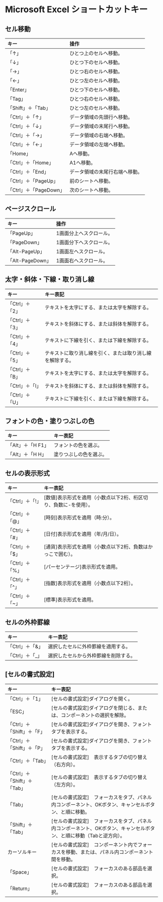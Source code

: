 # Microsoft Excel ショートカットキー

## セル移動

|キー|操作|
|:---|:---|
|「↑」|ひとつ上のセルへ移動。|
|「↓」|ひとつ下のセルへ移動。|
|「→」|ひとつ右のセルへ移動。|
|「←」|ひとつ左のセルへ移動。|
|「Enter」|ひとつ下のセルへ移動。|
|「Tag」|ひとつ右のセルへ移動。|
|「Shift」＋「Tab」|ひとつ左のセルへ移動。|
|「Ctrl」＋「↑」|データ領域の先頭行へ移動。|
|「Ctrl」＋「↓」|データ領域の末尾行へ移動。|
|「Ctrl」＋「→」|データ領域の右端へ移動。|
|「Ctrl」＋「←」|データ領域の左端へ移動。|
|「Home」|Aへ移動。|
|「Ctrl」＋「Home」|A1へ移動。|
|「Ctrl」＋「End」|データ領域の末尾行右端へ移動。|
|「Ctrl」＋「PageUp」|前のシートへ移動。|
|「Ctrl」＋「PageDown」|次のシートへ移動。|

## ページスクロール

|キー|操作|
|:---|:---|
|「PageUp」|1画面分上へスクロール。|
|「PageDown」|1画面分下へスクロール。|
|「Alt-PageUp」|1画面左へスクロール。|
|「Alt-PageDown」|1画面右へスクロール。|

## 太字・斜体・下線・取り消し線

|キー|キー表記|
|:---|:---|
|「Ctrl」＋「2」|テキストを太字にする、または太字を解除する。|
|「Ctrl」＋「3」|テキストを斜体にする、または斜体を解除する。|
|「Ctrl」＋「4」|テキストに下線を引く、または下線を解除する。|
|「Ctrl」＋「5」|テキストに取り消し線を引く、または取り消し線を解除する。|
|「Ctrl」＋「B」|テキストを太字にする、または太字を解除する。|
|「Ctrl」＋「I」|テキストを斜体にする、または斜体を解除する。|
|「Ctrl」＋「U」|テキストに下線を引く、または下線を解除する。|

## フォントの色・塗りつぶしの色

|キー|キー表記|
|:---|:---|
|「Alt」＋「H F1」|フォントの色を選ぶ。|
|「Alt」＋「H H」|塗りつぶしの色を選ぶ。|

## セルの表示形式

|キー|キー表記|
|:---|:---|
|「Ctrl」＋「!」|[数値]表示形式を適用（小数点以下2桁、桁区切り、負数に-を使用）。|
|「Ctrl」＋「@」|[時刻]表示形式を適用（時:分）。|
|「Ctrl」＋「#」|[日付]表示形式を適用（年/月/日）。|
|「Ctrl」＋「$」|[通貨]表示形式を適用（小数点以下2桁、負数はかっこで囲む）。|
|「Ctrl」＋「%」|[パーセンテージ]表示形式を適用。|
|「Ctrl」＋「^」|[指数]表示形式を適用（小数点以下2桁）。|
|「Ctrl」＋「~」|[標準]表示形式を適用。|

## セルの外枠罫線

|キー|キー表記|
|:---|:---|
|「Ctrl」＋「&」|選択したセルに外枠罫線を適用する。|
|「Ctrl」＋「_」|選択したセルから外枠罫線を削除する。|

## [セルの書式設定]

|キー|キー表記|
|:---|:---|
|「Ctrl」＋「1」|[セルの書式設定]ダイアログを開く。|
|「ESC」|[セルの書式設定]ダイアログを閉じる、または、コンポーネントの選択を解除。|
|「Ctrl」＋「Shift」＋「F」|[セルの書式設定]ダイアログを開き、フォントタブを表示する。|
|「Ctrl」＋「Shift」＋「P」|[セルの書式設定]ダイアログを開き、フォントタブを表示する。|
|「Ctrl」＋「Tab」|[セルの書式設定]　表示するタブの切り替え（右方向）。|
|「Ctrl」＋「Shift」＋「Tab」|[セルの書式設定]　表示するタブの切り替え（左方向）。|
|「Tab」|[セルの書式設定]　フォーカスをタブ、パネル内コンポーネント、OKボタン、キャンセルボタン、と順に移動。|
|「Shift」＋「Tab」|[セルの書式設定]　フォーカスをタブ、パネル内コンポーネント、OKボタン、キャンセルボタン、と順に移動（Tabと逆方向）。|
|カーソルキー|[セルの書式設定]　コンポーネント内でフォーカスを移動、または、パネル内コンポーネント間を移動。|
|「Space」|[セルの書式設定]　フォーカスのある部品を選択。|
|「Return」|[セルの書式設定]　フォーカスのある部品を選択。|
